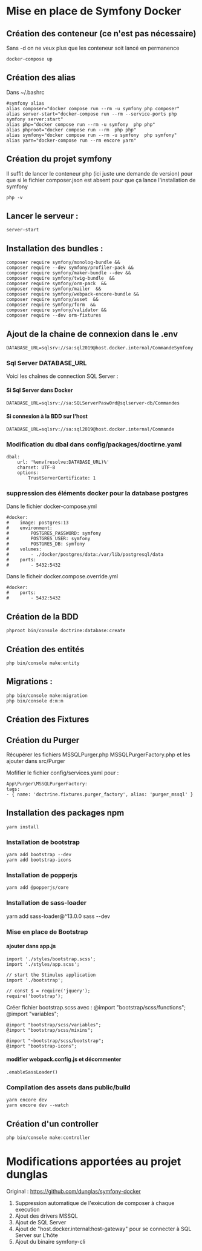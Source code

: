 # Mise en place de Symfony Docker

## Création des conteneur (ce n'est pas nécessaire)
Sans -d on ne veux plus que les conteneur soit lancé en permanence

    docker-compose up   

## Création des alias
Dans ~/.bashrc

    #symfony alias
    alias composer="docker compose run --rm -u symfony php composer"
    alias server-start="docker-compose run --rm --service-ports php symfony server:start"
    alias php="docker compose run --rm -u symfony  php php"
    alias phproot="docker compose run --rm  php php"
    alias symfony="docker compose run --rm -u symfony  php symfony"
    alias yarn="docker-compose run --rm encore yarn"


## Création du projet symfony
Il suffit de lancer le conteneur php (ici juste une demande de version) pour que si le fichier composer.json est absent pour que ça lance l'installation de symfony

    php -v


## Lancer le serveur :
    server-start


## Installation des bundles :
    composer require symfony/monolog-bundle &&
    composer require --dev symfony/profiler-pack &&
    composer require symfony/maker-bundle --dev &&
    composer require symfony/twig-bundle  &&
    composer require symfony/orm-pack  &&
    composer require symfony/mailer  &&
    composer require symfony/webpack-encore-bundle &&
    composer require symfony/asset  &&
    composer require symfony/form  &&
    composer require symfony/validator &&
    composer require --dev orm-fixtures

## Ajout de la chaine de connexion dans le .env
    DATABASE_URL=sqlsrv://sa:sql2019@host.docker.internal/CommandeSymfony

### Sql Server DATABASE_URL

Voici les chaînes de connection SQL Server :
#### Si Sql Server dans Docker
    DATABASE_URL=sqlsrv://sa:SQLServerPasw0rd@sqlserver-db/Commandes
#### Si connexion à la BDD sur l'host
    DATABASE_URL=sqlsrv://sa:sql2019@host.docker.internal/Commande

### Modification du dbal dans config/packages/doctirne.yaml

    dbal:
        url: '%env(resolve:DATABASE_URL)%'
        charset: UTF-8
        options:
            TrustServerCertificate: 1

### suppression des éléments docker pour la database postgres

Dans le fichier docker-compose.yml

    #docker:
    #    image: postgres:13
    #    environment:
    #        POSTGRES_PASSWORD: symfony
    #        POSTGRES_USER: symfony
    #        POSTGRES_DB: symfony
    #    volumes:
    #        - ./docker/postgres/data:/var/lib/postgresql/data
    #    ports:
    #        - 5432:5432

Dans le ficheir docker.compose.override.yml

    #docker:
    #    ports:
    #        - 5432:5432


## Création de la BDD
    phproot bin/console doctrine:database:create

## Création des entités
    php bin/console make:entity

## Migrations :
    php bin/console make:migration
    php bin/console d:m:m

## Création des Fixtures

## Création du Purger
Récupérer les fichiers MSSQLPurger.php  MSSQLPurgerFactory.php et les ajouter dans src/Purger

Mofifier le fichier config/services.yaml pour :

    App\Purger\MSSQLPurgerFactory:
    tags:
    - { name: 'doctrine.fixtures.purger_factory', alias: 'purger_mssql' }

## Installation des packages npm
    yarn install

### Installation de bootstrap
    yarn add bootstrap --dev
    yarn add bootstrap-icons

### Installation de popperjs
    yarn add @popperjs/core

### Installation de sass-loader
yarn add sass-loader@^13.0.0 sass --dev

### Mise en place de Bootstrap
#### ajouter dans app.js
    import './styles/bootstrap.scss';
    import './styles/app.scss';
    
    // start the Stimulus application
    import './bootstrap';
    
    // const $ = require('jquery');
    require('bootstrap');


Créer fichier bootstrap.scss avec :
    @import "bootstrap/scss/functions";
    @import "variables";
    
    
    @import "bootstrap/scss/variables";
    @import "bootstrap/scss/mixins";
    
    @import "~bootstrap/scss/bootstrap";
    @import "bootstrap-icons";

#### modifier webpack.config.js et décommenter
    .enableSassLoader()

### Compilation des assets dans public/build
    yarn encore dev
    yarn encore dev --watch

## Création d'un controller
    php bin/console make:controller



# Modifications apportées au projet dunglas 
Original : https://github.com/dunglas/symfony-docker
1. Suppression automatique de l'exécution de composer à chaque execution
2. Ajout des drivers MSSQL
3. Ajout de SQL Server
4. Ajout de "host.docker.internal:host-gateway" pour se connecter à SQL Server sur L'hôte
5. Ajout du binaire symfony-cli
